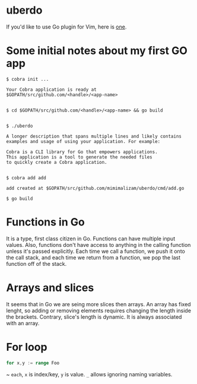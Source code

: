 # uberdo

If you'd like to use Go plugin for Vim, here is [one](https://github.com/fatih/vim-go).

# Some initial notes about my first GO app

```
$ cobra init ...

Your Cobra application is ready at
$GOPATH/src/github.com/<handle>/<app-name>


$ cd $GOPATH/src/github.com/<handle>/<app-name> && go build


$ ./uberdo

A longer description that spans multiple lines and likely contains
examples and usage of using your application. For example:

Cobra is a CLI library for Go that empowers applications.
This application is a tool to generate the needed files
to quickly create a Cobra application.


$ cobra add add

add created at $GOPATH/src/github.com/mimimalizam/uberdo/cmd/add.go

$ go build
```

# Functions in Go

It is a type, first class citizen in Go. Functions can have multiple input values.
Also, functions don't have access to anything in the calling function unless it's
passed explicitly. Each time we call a function, we push it onto the call stack,
and each time we return from a function, we pop the last function off of the stack.

# Arrays and slices

It seems that in Go we are seing more slices then arrays. An array has fixed lenght,
so adding or removing elements requires changing the length inside the brackets.
Contrary, slice's length is dynamic. It is always associated with an array.

# For loop

```go
for x,y := range Foo
```

~ `each`, `x` is index/key, `y` is value. `_` allows ignoring naming variables.

